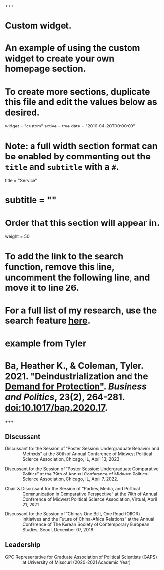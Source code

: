 +++
# Custom widget.
# An example of using the custom widget to create your own homepage section.
# To create more sections, duplicate this file and edit the values below as desired.
widget = "custom"
active = true
date = "2016-04-20T00:00:00"

# Note: a full width section format can be enabled by commenting out the `title` and `subtitle` with a `#`.
title = "Service"
# subtitle = ""


# Order that this section will appear in.
weight = 50

# To add the link to the search function, remove this line, uncomment the following line, and move it to line 26.
# For a full list of my research, use the search feature [here](https://www.jacobauthement.com/publication).

# example from Tyler
# Ba, Heather K., & Coleman, Tyler. 2021. ["Deindustrialization and the Demand for Protection"](https://www.tyler-coleman.com/publication/bacoleman2021). _Business and Politics_, 23(2), 264-281. [doi:10.1017/bap.2020.17](https://doi.org/10.1017/bap.2020.17).


+++
<h2>Discussant</h2>

<div style="padding-left: 4em; text-indent: -4em;">

<p> Discussant for the Session of “Poster Session: Undergraduate Behavior and Methods” at the 80th of Annual Conference of Midwest Political Science Association, Chicago, IL, April 13, 2023. </p>
  
<p> Discussant for the Session of “Poster Session: Undergraduate Comparative Politics” at the 79th of Annual Conference of Midwest Political Science Association, Chicago, IL, April 7, 2022. </p>
 
<p> Chair & Discussant for the Session of “Parties, Media, and Political Communication in Comparative Perspective” at the 78th of Annual Conference of Midwest Political Science Association, Virtual, April 21, 2021 </p>

<p> Discussant for the Session of “China’s One Belt, One Road (OBOR) initiatives and the Future of China-Africa Relations” at the Annual Conference of The Korean Society of Contemporary European Studies, Seoul, December 07, 2018 </p>
  
<h2>Leadership</h2>

<p> GPC Representative for  Graduate Association of Political Scientists (GAPS) at University of Missouri (2020-2021 Academic Year) </p>

</div>
